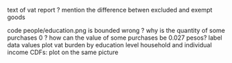 text of vat report
  ? mention the difference betwen excluded and exempt goods

code
  people/education.png is bounded wrong
  ? why is the quantity of some purchases 0
  ? how can the value of some purchases be 0.027 pesos?
  label data values
  plot vat burden by education level
  household and individual income CDFs: plot on the same picture

